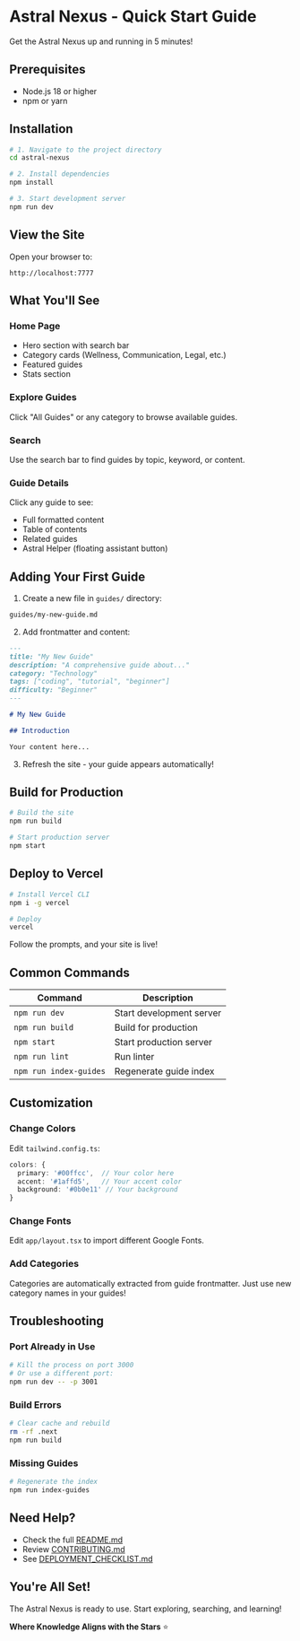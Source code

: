 # Astral Nexus - Quick Start Guide

Get the Astral Nexus up and running in 5 minutes!

## Prerequisites

- Node.js 18 or higher
- npm or yarn

## Installation

```bash
# 1. Navigate to the project directory
cd astral-nexus

# 2. Install dependencies
npm install

# 3. Start development server
npm run dev
```

## View the Site

Open your browser to:
```
http://localhost:7777
```

## What You'll See

### Home Page
- Hero section with search bar
- Category cards (Wellness, Communication, Legal, etc.)
- Featured guides
- Stats section

### Explore Guides
Click "All Guides" or any category to browse available guides.

### Search
Use the search bar to find guides by topic, keyword, or content.

### Guide Details
Click any guide to see:
- Full formatted content
- Table of contents
- Related guides
- Astral Helper (floating assistant button)

## Adding Your First Guide

1. Create a new file in `guides/` directory:
```bash
guides/my-new-guide.md
```

2. Add frontmatter and content:
```markdown
---
title: "My New Guide"
description: "A comprehensive guide about..."
category: "Technology"
tags: ["coding", "tutorial", "beginner"]
difficulty: "Beginner"
---

# My New Guide

## Introduction

Your content here...
```

3. Refresh the site - your guide appears automatically!

## Build for Production

```bash
# Build the site
npm run build

# Start production server
npm start
```

## Deploy to Vercel

```bash
# Install Vercel CLI
npm i -g vercel

# Deploy
vercel
```

Follow the prompts, and your site is live!

## Common Commands

| Command | Description |
|---------|-------------|
| `npm run dev` | Start development server |
| `npm run build` | Build for production |
| `npm start` | Start production server |
| `npm run lint` | Run linter |
| `npm run index-guides` | Regenerate guide index |

## Customization

### Change Colors

Edit `tailwind.config.ts`:
```typescript
colors: {
  primary: '#00ffcc',  // Your color here
  accent: '#1affd5',   // Your accent color
  background: '#0b0e11' // Your background
}
```

### Change Fonts

Edit `app/layout.tsx` to import different Google Fonts.

### Add Categories

Categories are automatically extracted from guide frontmatter. Just use new category names in your guides!

## Troubleshooting

### Port Already in Use
```bash
# Kill the process on port 3000
# Or use a different port:
npm run dev -- -p 3001
```

### Build Errors
```bash
# Clear cache and rebuild
rm -rf .next
npm run build
```

### Missing Guides
```bash
# Regenerate the index
npm run index-guides
```

## Need Help?

- Check the full [README.md](README.md)
- Review [CONTRIBUTING.md](CONTRIBUTING.md)
- See [DEPLOYMENT_CHECKLIST.md](DEPLOYMENT_CHECKLIST.md)

## You're All Set!

The Astral Nexus is ready to use. Start exploring, searching, and learning!

**Where Knowledge Aligns with the Stars** ⭐

